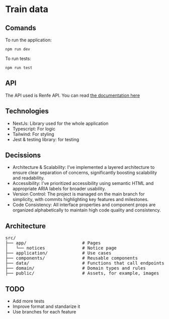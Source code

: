 # Train data

## Comands
To run the application:
```console
npm run dev
```

To run tests:
```console
npm run test
```

## API
The API used is Renfe API. You can read [the documentation here](https://data.renfe.com/api/1/util/snippet/api_info.html?resource_id=a2368cff-1562-4dde-8466-9635ea3a572a)

## Technologies
- NextJs: Library used for the whole application
- Typescript: For logic
- Tailwind: For styling
- Jest & testing library: for testing

## Decissions
- Architecture & Scalability: I've implemented a layered architecture to ensure clear separation of concerns, significantly boosting scalability and readability.
- Accessibility: I've prioritized accessibility using semantic HTML and appropriate ARIA labels for broader usability.
- Version Control: The project is managed on the main branch for simplicity, with commits highlighting key features and milestones.
- Code Consistency: All interface properties and component props are organized alphabetically to maintain high code quality and consistency.

## Architecture
<pre>
src/
├── app/                     # Pages
│   └── notices              # Notice page
├── application/             # Use cases
├── components/              # Reusable components
├── data/                    # Functions that call endpoints
├── domain/                  # Domain types and rules
├── public/                  # Assets, for example, images
</pre>

## TODO

- Add more tests
- Improve format and standarize it
- Use branches for each feature